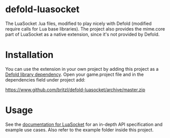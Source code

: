 # defold-luasocket
The LuaSocket .lua files, modified to play nicely with Defold (modified require calls for Lua base libraries). The project also provides the mime.core part of LuaSocket as a native extension, since it's not provided by Defold.

# Installation
You can use the extension in your own project by adding this project as a [Defold library dependency](http://www.defold.com/manuals/libraries/). Open your game.project file and in the dependencies field under project add:

https://www.github.com/britzl/defold-luasocket/archive/master.zip

# Usage
See the [documentation for LuaSocket](http://w3.impa.br/~diego/software/luasocket/) for an in-depth API specification and example use cases. Also refer to the example folder inside this project.
